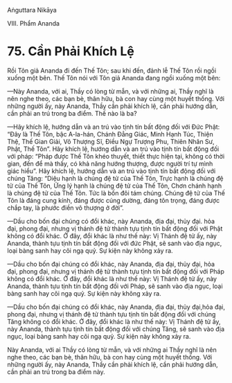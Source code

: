 Aṅguttara Nikāya

VIII. Phẩm Ananda

# 75. Cần Phải Khích Lệ

Rồi Tôn giả Ananda đi đến Thế Tôn; sau khi đến, đảnh lễ Thế Tôn rồi ngồi xuống một bên. Thế Tôn nói với Tôn giả Ananda đang ngồi xuống một bên:

—Này Ananda, với ai, Thầy có lòng từ mẫn, và với những ai, Thầy nghĩ là nên nghe theo, các bạn bè, thân hữu, bà con hay cùng một huyết thống. Với những người ấy, này Ananda, Thầy cần phải khích lệ, cần phải hướng dẫn, cần phải an trú trong ba điểm. Thế nào là ba?

—Hãy khích lệ, hướng dẫn và an trú vào tịnh tín bất động đối với Ðức Phật: “Ðây là Thế Tôn, bậc A-la-hán, Chánh Ðẳng Giác, Minh Hạnh Túc, Thiện Thệ, Thế Gian Giải, Vô Thượng Sĩ, Ðiều Ngự Trượng Phu, Thiên Nhân Sư, Phật, Thế Tôn”. Hãy khích lệ, hướng dẫn và an trú vào tịnh tín bất động đối với pháp: “Pháp được Thế Tôn khéo thuyết, thiết thực hiện tại, không có thời gian, đến để mà thấy, có khả năng hướng thượng, được người trí tự mình giác hiểu”. Hãy khích lệ, hướng dẫn và an trú vào tịnh tín bất động đối với chúng Tăng: “Diệu hạnh là chúng đệ tử của Thế Tôn, Trực hạnh là chúng đệ tử của Thế Tôn, Ứng lý hạnh là chúng đệ tử của Thế Tôn, Chơn chánh hạnh là chúng đệ tử của Thế Tôn. Tức là bốn đôi tám chúng. Chúng đệ tử của Thế Tôn là đáng cung kính, đáng được cúng dường, đáng tôn trọng, đáng được chắp tay, là phước điền vô thượng ở đời”.

—Dầu cho bốn đại chúng có đổi khác, này Ananda, địa đại, thủy đại. hỏa đại, phong đại, nhưng vị thánh đệ tử thành tựu tịnh tín bất động đối với Phật không có đổi khác. Ở đây, đổi khác là như thế này: Vị Thánh đệ tử ấy, này Ananda, thành tựu tịnh tín bất động đối với đức Phật, sẽ sanh vào địa ngục, loại bàng sanh hay cõi ngạ quỷ. Sự kiện này không xảy ra.

—Dầu cho bốn đại chúng có đổi khác, này Ananda, địa đại, thủy đại, hỏa đại, phong đại, nhưng vị thánh đệ tử thành tựu tịnh tín bất động đối với Pháp không có đổi khác. Ở đây, đổi khác là như thế này: Vị Thánh đệ tử ấy, này Ananda, thành tựu tịnh tín bất động đối với Pháp, sẽ sanh vào địa ngục, loại bàng sanh hay cõi ngạ quỷ. Sự kiện này không xảy ra.

—Dầu cho bốn đại chúng có đổi khác, này Ananda, địa đại, thủy đại,hỏa đại, phong đại, nhưng vị thánh đệ tử thành tựu tịnh tín bất động đối với chúng Tăng không có đổi khác. Ở đây, đổi khác là như thế này: Vị Thánh đệ tử ấy, này Ananda, thành tựu tịnh tín bất động đối với chúng Tăng, sẽ sanh vào địa ngục, loại bàng sanh hay cõi ngạ quỷ. Sự kiện này không xảy ra.

Này Ananda, với ai Thầy có lòng từ mẫn, và với những ai Thầy nghĩ là nên nghe theo, các bạn bè, thân hữu, bà con hay cùng một huyết thống. Với những người ấy, này Ananda, Thầy cần phải khích lệ, cần phải hướng dẫn, cần phải an trú trong ba điểm này.

